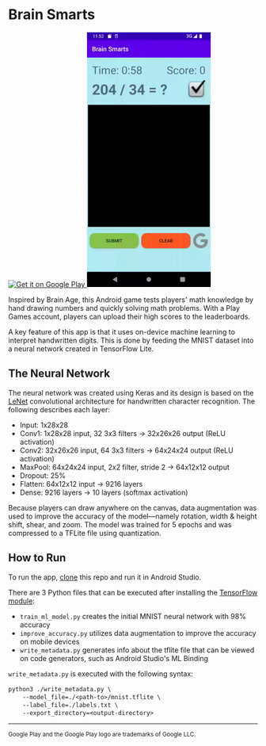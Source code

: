 # Brain Smarts

<a target="_blank" rel="noopener noreferrer" href="https://play.google.com/store/apps/details?id=com.abhi.minibrainage&pcampaignid=pcampaignidMKT-Other-global-all-co-prtnr-py-PartBadge-Mar2515-1">
    <img alt="Get it on Google Play" src="https://play.google.com/intl/en_us/badges/static/images/badges/en_badge_web_generic.png" width="250px"/>
</a>

<img src="demo.gif" alt="Brain Smarts demo" width="250px">

Inspired by Brain Age, this Android game tests players' math knowledge by hand drawing numbers and quickly solving math problems. With a Play Games account, players can upload their high scores to the leaderboards.

A key feature of this app is that it uses on-device machine learning to interpret handwritten digits. This is done by feeding the MNIST dataset into a neural network created in TensorFlow Lite.

## The Neural Network

The neural network was created using Keras and its design is based on the [LeNet](https://www.kaggle.com/blurredmachine/lenet-architecture-a-complete-guide) convolutional architecture for handwritten character recognition. The following describes each layer:
- Input: 1x28x28
- Conv1: 1x28x28 input, 32 3x3 filters → 32x26x26 output (ReLU activation)
- Conv2: 32x26x26 input, 64 3x3 filters → 64x24x24 output (ReLU activation)
- MaxPool: 64x24x24 input, 2x2 filter, stride 2 → 64x12x12 output
- Dropout: 25%
- Flatten: 64x12x12 input → 9216 layers
- Dense: 9216 layers → 10 layers (softmax activation)

Because players can draw anywhere on the canvas, data augmentation was used to improve the accuracy of the model—namely rotation, width & height shift, shear, and zoom. The model was trained for 5 epochs and was compressed to a TFLite file using quantization.

## How to Run

To run the app, [clone](https://github.com/Abhiek187/MiniBrainAge.git) this repo and run it in Android Studio.

There are 3 Python files that can be executed after installing the [TensorFlow module](https://www.tensorflow.org/install/pip):

- `train_ml_model.py` creates the initial MNIST neural network with 98% accuracy
- `improve_accuracy.py` utilizes data augmentation to improve the accuracy on mobile devices
- `write_metadata.py` generates info about the tflite file that can be viewed on code generators, such as Android Studio's ML Binding

`write_metadata.py` is executed with the following syntax:
```
python3 ./write_metadata.py \
    --model_file=./<path-to>/mnist.tflite \
    --label_file=./labels.txt \
    --export_directory=<output-directory>
```

---
<sup>Google Play and the Google Play logo are trademarks of Google LLC.</sup>
